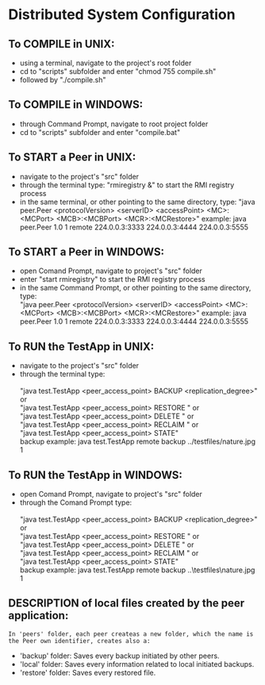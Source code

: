 # Distributed System Configuration #

## To COMPILE in UNIX: ##

 * using a terminal, navigate to the project's root folder
 * cd to "scripts" subfolder and enter "chmod 755 compile.sh"	
 * followed by "./compile.sh"

## To COMPILE in WINDOWS: ##

 * through Command Prompt, navigate to root project folder
 * cd to "scripts" subfolder and enter "compile.bat"	

## To START a Peer in UNIX: ##

 * navigate to the project's "src" folder
 * through the terminal type: "rmiregistry &" to start the RMI registry process
 * in the same terminal, or other pointing to the same directory, type:	
		"java peer.Peer \<protocolVersion> \<serverID> \<accessPoint> \<MC>:\<MCPort> \<MCB>:\<MCBPort> \<MCR>:\<MCRestore>"
	example: java peer.Peer 1.0 1 remote 224.0.0.3:3333 224.0.0.3:4444 224.0.0.3:5555

## To START a Peer in WINDOWS: ##

 * open Comand Prompt, navigate to project's "src" folder
 * enter "start rmiregistry" to start the RMI registry process
 * in the same Command Prompt, or other pointing to the same directory, type:	
		"java peer.Peer \<protocolVersion> \<serverID> \<accessPoint> \<MC>:\<MCPort> \<MCB>:\<MCBPort> \<MCR>:\<MCRestore>"
	example: java peer.Peer 1.0 1 remote 224.0.0.3:3333 224.0.0.3:4444 224.0.0.3:5555

## To RUN the TestApp in UNIX: ##

 * navigate to the project's "src" folder
 * through the terminal type:<br/>
		<br/>"java test.TestApp <peer_access_point> BACKUP <filepath> <replication_degree>" or
		<br/>"java test.TestApp <peer_access_point> RESTORE <filepath>" or
		<br/>"java test.TestApp <peer_access_point> DELETE <filepath>" or
		<br/>"java test.TestApp <peer_access_point> RECLAIM <space>" or
		<br/>"java test.TestApp <peer_access_point> STATE" 
	<br/>backup example: java test.TestApp remote backup ../testfiles/nature.jpg 1
    
## To RUN the TestApp in WINDOWS: ##

 * open Comand Prompt, navigate to project's "src" folder
 * through the Comand Prompt type:<br/>
		<br/>"java test.TestApp <peer_access_point> BACKUP <filepath> <replication_degree>" or
		<br/>"java test.TestApp <peer_access_point> RESTORE <filepath>" or
		<br/>"java test.TestApp <peer_access_point> DELETE <filepath>" or
		<br/>"java test.TestApp <peer_access_point> RECLAIM <space>" or
		<br/>"java test.TestApp <peer_access_point> STATE" 
	<br/>backup example: java test.TestApp remote backup ..\testfiles\nature.jpg 1

## DESCRIPTION of local files created by the peer application: ##

	In 'peers' folder, each peer createas a new folder, which the name is the Peer own identifier, creates also a:

 * 'backup' folder: Saves every backup initiated by other peers.
 * 'local' folder: Saves every information related to local initiated backups.
 * 'restore' folder: Saves every restored file.
